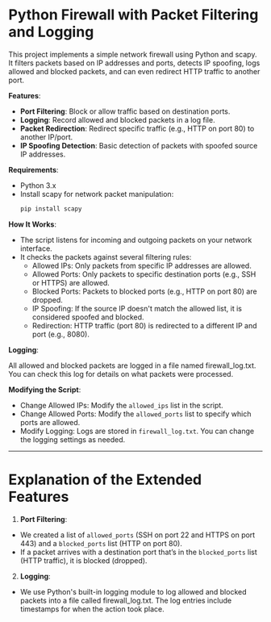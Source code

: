 # Python Firewall with Packet Filtering and Logging

This project implements a simple network firewall using Python and scapy. It filters packets based on IP addresses and ports, detects IP spoofing, logs allowed and blocked packets, and can even redirect HTTP traffic to another port.

**Features**:
- **Port Filtering**: Block or allow traffic based on destination ports.
- **Logging**: Record allowed and blocked packets in a log file.
- **Packet Redirection**: Redirect specific traffic (e.g., HTTP on port 80) to another IP/port.
- **IP Spoofing Detection**: Basic detection of packets with spoofed source IP addresses.


**Requirements**:
- Python 3.x
- Install scapy for network packet manipulation:
  ```bash
  pip install scapy
  ```

 **How It Works**:
- The script listens for incoming and outgoing packets on your network interface.
- It checks the packets against several filtering rules:
    - Allowed IPs: Only packets from specific IP addresses are allowed.
    - Allowed Ports: Only packets to specific destination ports (e.g., SSH or HTTPS) are allowed.
    - Blocked Ports: Packets to blocked ports (e.g., HTTP on port 80) are dropped.
    - IP Spoofing: If the source IP doesn't match the allowed list, it is considered spoofed and blocked.
    - Redirection: HTTP traffic (port 80) is redirected to a different IP and port (e.g., 8080).

**Logging**:

All allowed and blocked packets are logged in a file named firewall_log.txt. You can check this log for details on what packets were processed.


**Modifying the Script**:
- Change Allowed IPs: Modify the `allowed_ips` list in the script.
- Change Allowed Ports: Modify the `allowed_ports` list to specify which ports are allowed.
- Modify Logging: Logs are stored in `firewall_log.txt`. You can change the logging settings as needed.


---

# Explanation of the Extended Features
1. **Port Filtering**:
  -  We created a list of `allowed_ports` (SSH on port 22 and HTTPS on port 443) and a `blocked_ports` list (HTTP on port 80).
  -  If a packet arrives with a destination port that’s in the `blocked_ports` list (HTTP traffic), it is blocked (dropped).

2. **Logging**:
  -  We use Python's built-in logging module to log allowed and blocked packets into a file called firewall_log.txt. The log entries include timestamps for when the action took place.
